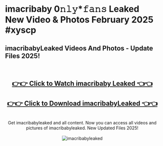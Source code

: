 # imacribaby 0𝚗𝚕𝚢*𝚏𝚊𝚗𝚜 Leaked New Video & Photos February 2025 #xyscp

<h2>imacribabyLeaked Videos And Photos - Update Files 2025!</h2>
<br>
<div align="center">
<h2><a href="https://mediaupload.pro?title=imacribaby&ref=11F" rel="nofollow">👉👉 Click to Watch imacribaby Leaked 👈👈</a></h2>
<h2><a href="https://mediaupload.pro?title=imacribaby&ref=11F" rel="nofollow">👉👉 Click to Download imacribabyLeaked 👈👈</a></h2>
<br>
Get imacribabyleaked and all content. Now you can access all videos and pictures of imacribabyleaked. New Updated Files 2025!
<br>
<br>
<a href="https://mediaupload.pro?title=imacribaby&ref=11F" rel="nofollow" data-target="animated-image.originalLink"><img src="https://i.ibb.co/Gkj2r4b/banner.png" alt="imacribabyleaked" style="max-width: 100%; display: inline-block;" data-target="animated-image.originalImage"></a>
</div>
<br>

